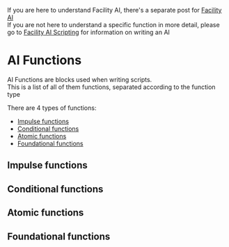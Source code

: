 If you are here to understand Facility AI, there's a separate post for [Facility AI](Facility%20AI.md)<br>
If you are not here to understand a specific function in more detail, please go to [Facility AI Scripting](Facility%20AI%20Scripting.md) for information on writing an AI

# AI Functions

AI Functions are blocks used when writing scripts.<br>
This is a list of all of them functions, separated according to the function type

There are 4 types of functions:
- [Impulse functions](#impulse-functions)
- [Conditional functions](#conditional-functions)
- [Atomic functions](#atomic-functions)
- [Foundational functions](#foundational-functions)

## Impulse functions


## Conditional functions


## Atomic functions


## Foundational functions

